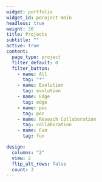 ```yaml
---
widget: portfolio
widget_id: poroject-main
headless: true
weight: 30
title: Projects
subtitle: ""
active: true
content:
  page_type: project 
  filter_default: 0
  filter_button:
    - name: All
      tag: "*"
    - name: Evolution
      tag: evolution
    - name: Edge
      tag: edge
    - name: poc
      tag: poc
    - name: Reseach Collaboration
      tag: collaboration
    - name: Fun
      tag: fun

design:
  columns: "2"
  view: 2
  flip_alt_rows: false
  count: 3
---
```

